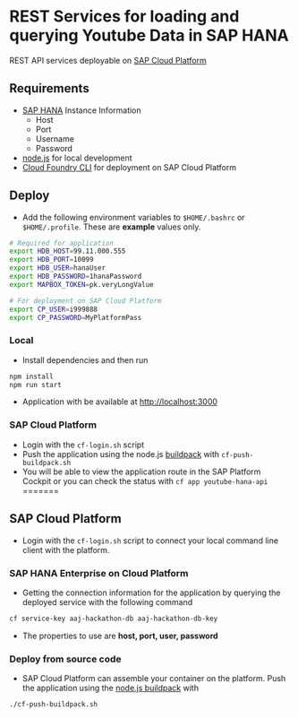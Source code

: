 # REST Services for loading and querying Youtube Data in SAP HANA

REST API services deployable on [SAP Cloud Platform](https://cloudplatform.sap.com/index.html)

## Requirements

* [SAP HANA](https://www.sap.com/products/hana.html) Instance Information
    * Host
    * Port
    * Username
    * Password
* [node.js](https://nodejs.org/en/) for local development
* [Cloud Foundry CLI](https://docs.cloudfoundry.org/cf-cli/) for deployment on SAP Cloud Platform

## Deploy
* Add the following environment variables to `$HOME/.bashrc` or `$HOME/.profile`. These are **example** values only.

``` bash
# Required for application
export HDB_HOST=99.11.000.555
export HDB_PORT=10099
export HDB_USER=hanaUser
export HDB_PASSWORD=1hanaPassword
export MAPBOX_TOKEN=pk.veryLongValue

# For deployment on SAP Cloud Platform
export CP_USER=i999888
export CP_PASSWORD=MyPlatformPass
```

### Local
* Install dependencies and then run

```bash
npm install
npm run start
```
* Application with be available at [http://localhost:3000](http://localhost:3000)

### SAP Cloud Platform
* Login with the `cf-login.sh` script
* Push the application using the node.js [buildpack](https://docs.cloudfoundry.org/buildpacks/node/index.html) with `cf-push-buildpack.sh`
* You will be able to view the application route in the SAP Platform Cockpit or you can check the status with `cf app youtube-hana-api`
=======

## SAP Cloud Platform

* Login with the `cf-login.sh` script to connect your local command line client with the platform.

### SAP HANA Enterprise on Cloud Platform

* Getting the connection information for the application by querying the deployed service with the following command

```bash
cf service-key aaj-hackathon-db aaj-hackathon-db-key
```

* The properties to use are **host, port, user, password**

### Deploy from source code

* SAP Cloud Platform can assemble your container on the platform. Push the application using the [node.js buildpack](https://docs.cloudfoundry.org/buildpacks/node/index.html) with 
```bash
./cf-push-buildpack.sh
```